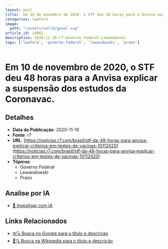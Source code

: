 ```yaml
---
layout: post
title:  Em 10 de novembro de 2020, o STF deu 48 horas para a Anvisa explicar a suspensão dos estudos da Coronavac.
categories: lawfare
image: 
  path: "/assets/solid/gavel.svg"
article_id: id061
description: 2020-11-10-r7-Governo Federal-Lewandowski
tags: ['lawfare', 'governo-federal', 'lewandowski', 'prazo']
---
```


# Em 10 de novembro de 2020, o STF deu 48 horas para a Anvisa explicar a suspensão dos estudos da Coronavac.

## Detalhes
- **Data de Publicação**: 2020-11-10
- **Fonte**: r7
- **URL**: [https://noticias.r7.com/brasil/stf-da-48-horas-para-anvisa-explicar-criterios-em-testes-de-vacinas-10112020](https://noticias.r7.com/brasil/stf-da-48-horas-para-anvisa-explicar-criterios-em-testes-de-vacinas-10112020)
- **Tópicos**:
  - Governo Federal
  - Lewandowski
  - Prazo

## Analise por IA
- [🤖 Investigar com IA](https://www.perplexity.ai/search?q=%22not%C3%ADcia%20artigo%20Brasil%22%20Em%2010%20de%20novembro%20de%202020%2C%20o%20STF%20deu%2048%20horas%20para%20a%20Anvisa%20explicar%20a%20suspens%C3%A3o%20dos%20estudos%20da%20Coronavac.%20r7%202020-11-10)

## Links Relacionados
- [🌐🔍 Busca no Google para o título e descrição](https://www.google.com/search?q=%22not%C3%ADcia%20artigo%20Brasil%22%20Em%2010%20de%20novembro%20de%202020%2C%20o%20STF%20deu%2048%20horas%20para%20a%20Anvisa%20explicar%20a%20suspens%C3%A3o%20dos%20estudos%20da%20Coronavac.%20r7%202020-11-10)
- [📖🔍 Busca na Wikipedia para o título e descrição](https://pt.wikipedia.org/w/index.php?search=%22not%C3%ADcia%20artigo%20Brasil%22%20Em%2010%20de%20novembro%20de%202020%2C%20o%20STF%20deu%2048%20horas%20para%20a%20Anvisa%20explicar%20a%20suspens%C3%A3o%20dos%20estudos%20da%20Coronavac.%20r7%202020-11-10)

